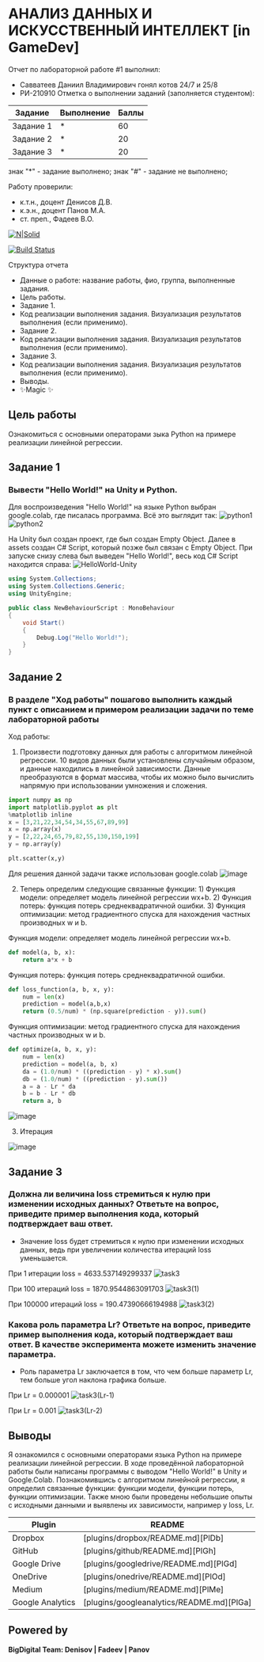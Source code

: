 # АНАЛИЗ ДАННЫХ И ИСКУССТВЕННЫЙ ИНТЕЛЛЕКТ [in GameDev]
Отчет по лабораторной работе #1 выполнил:
- Савватеев Даниил Владимирович гонял котов 24/7 и 25/8
- РИ-210910
Отметка о выполнении заданий (заполняется студентом):

| Задание | Выполнение | Баллы |
| ------ | ------ | ------ |
| Задание 1 | * | 60 |
| Задание 2 | * | 20 |
| Задание 3 | * | 20 |

знак "*" - задание выполнено; знак "#" - задание не выполнено;

Работу проверили:
- к.т.н., доцент Денисов Д.В.
- к.э.н., доцент Панов М.А.
- ст. преп., Фадеев В.О.

[![N|Solid](https://cldup.com/dTxpPi9lDf.thumb.png)](https://nodesource.com/products/nsolid)

[![Build Status](https://travis-ci.org/joemccann/dillinger.svg?branch=master)](https://travis-ci.org/joemccann/dillinger)

Структура отчета

- Данные о работе: название работы, фио, группа, выполненные задания.
- Цель работы.
- Задание 1.
- Код реализации выполнения задания. Визуализация результатов выполнения (если применимо).
- Задание 2.
- Код реализации выполнения задания. Визуализация результатов выполнения (если применимо).
- Задание 3.
- Код реализации выполнения задания. Визуализация результатов выполнения (если применимо).
- Выводы.
- ✨Magic ✨

## Цель работы
Ознакомиться с основными операторами зыка Python на примере реализации линейной регрессии.

## Задание 1
### Вывести "Hello World!" на Unity и Python.
Для воспроизведения "Hello World!" на языке Python выбран google.colab, где писалась программа. Всё это выглядит так: 
![python1](https://user-images.githubusercontent.com/104576932/192353227-ba0123df-de86-4150-b724-7ffd3dc107df.jpg)
![python2](https://user-images.githubusercontent.com/104576932/192353243-090a2612-1c51-49b7-adbe-e347d6e4f1bb.jpg)

На Unity был создан проект, где был создан Empty Object. Далее в assets создан C# Script, который позже был связан с Empty Object. При запуске снизу слева был выведен "Hello World!", весь код C# Script находится справа: 
![HelloWorld-Unity](https://user-images.githubusercontent.com/104576932/192353595-6504fd63-4a30-41a2-8235-14e092986a3f.jpg)
```cs
using System.Collections;
using System.Collections.Generic;
using UnityEngine;

public class NewBehaviourScript : MonoBehaviour
{
    void Start()
    {
        Debug.Log("Hello World!");
    }
}
```


## Задание 2
### В разделе "Ход работы" пошагово выполнить каждый пункт с описанием и примером реализации задачи по теме лабораторной работы
Ход работы:

1. Произвести подготовку данных для работы с алгоритмом линейной регрессии. 10 видов данных были установлены случайным образом, и данные находились в линейной зависимости. Данные преобразуются в формат массива, чтобы их можно было вычислить напрямую при использовании умножения и сложения.

```py
import numpy as np
import matplotlib.pyplot as plt
%matplotlib inline
x = [3,21,22,34,54,34,55,67,89,99]
x = np.array(x)
y = [2,22,24,65,79,82,55,130,150,199]
y = np.array(y)

plt.scatter(x,y)
```
Для решения данной задачи также использован google.colab
![image](https://user-images.githubusercontent.com/104576932/192355041-14d1afe6-a3ed-4216-b14c-8ca2a2cd7a19.png)

2. Теперь определим следующие связанные функции: 1) Функция модели: определяет модель линейной регрессии wx+b. 2) Функция потерь: функция потерь среднеквадратичной ошибки. 3) Функция оптимизации: метод градиентного спуска для нахождения частных производных w и b.

Функция модели: определяет модель линейной регрессии wx+b.
```py
def model(a, b, x):
    return a*x + b
```
Функция потерь: функция потерь среднеквадратичной ошибки.
```py
def loss_function(a, b, x, y):
    num = len(x)
    prediction = model(a,b,x)
    return (0.5/num) * (np.square(prediction - y)).sum()
```
Функция оптимизации: метод градиентного спуска для нахождения частных производных w и b.
```py
def optimize(a, b, x, y):
    num = len(x)
    prediction = model(a, b, x)
    da = (1.0/num) * ((prediction - y) * x).sum()
    db = (1.0/num) * ((prediction - y).sum())
    a = a - Lr * da
    b = b - Lr * db
    return a, b
```
![image](https://user-images.githubusercontent.com/104576932/192357522-e8cd0782-cecb-48c1-9166-570682cc24e9.png)

3. Итерация

![image](https://user-images.githubusercontent.com/104576932/192359852-bb9d2388-4c02-43a6-8a77-649e27286f4c.png)

## Задание 3
### Должна ли величина loss стремиться к нулю при изменении исходных данных? Ответьте на вопрос, приведите пример выполнения кода, который подтверждает ваш ответ.
- Значение loss будет стремиться к нулю при изменении исходных данных, ведь при увеличении количества итераций loss уменьшается. 

При 1 итерации loss = 4633.537149299337
![task3](https://user-images.githubusercontent.com/104576932/192366064-f513f22f-3682-40a4-8024-9f324440286f.png)

При 100 итераций loss = 1870.9544863091703
![task3(1)](https://user-images.githubusercontent.com/104576932/192365809-436e7354-c5b1-497b-90b4-2b44901493cc.png)

При 100000 итераций loss = 190.47390666194988
![task3(2)](https://user-images.githubusercontent.com/104576932/192365855-28c11959-7c1d-4734-afa2-4efdeec747ff.png)

### Какова роль параметра Lr? Ответьте на вопрос, приведите пример выполнения кода, который подтверждает ваш ответ. В качестве эксперимента можете изменить значение параметра.

- Роль параметра Lr заключается в том, что чем больше параметр Lr, тем больше угол наклона графика больше. 

При Lr = 0.000001
![task3(Lr-1)](https://user-images.githubusercontent.com/104576932/192367487-c1fc7b64-90c2-4e2c-953f-64d67c309f9b.png)

При Lr = 0.001
![task3(Lr-2)](https://user-images.githubusercontent.com/104576932/192367503-c7ffd399-61f5-4068-835b-f8100fbc9a00.png)

## Выводы

Я ознакомился с основными операторами языка Python на примере реализации линейной регрессии. В ходе проведённой лабораторной работы были написаны программы с выводом "Hello World!" в Unity и Google.Colab. Познакомившись с алгоритмом линейной регрессии, я определил связанные функции: функции модели, функции потерь, функции оптимизации. Также мною были проведены небольшие опыты с исходными данными и выявлены их зависимости, например у loss, Lr.

| Plugin | README |
| ------ | ------ |
| Dropbox | [plugins/dropbox/README.md][PlDb] |
| GitHub | [plugins/github/README.md][PlGh] |
| Google Drive | [plugins/googledrive/README.md][PlGd] |
| OneDrive | [plugins/onedrive/README.md][PlOd] |
| Medium | [plugins/medium/README.md][PlMe] |
| Google Analytics | [plugins/googleanalytics/README.md][PlGa] |

## Powered by

**BigDigital Team: Denisov | Fadeev | Panov**
